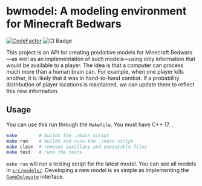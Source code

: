 # bwmodel: A modeling environment for Minecraft Bedwars

[![CodeFactor](https://www.codefactor.io/repository/github/ethanuppal/bwmodel/badge)](https://www.codefactor.io/repository/github/ethanuppal/bwmodel)
![CI Badge](https://github.com/ethanuppal/bwmodel/actions/workflows/ci.yaml/badge.svg)


This project is an API for creating predictive models for Minecraft Bedwars—as well as an implementation of such models—using only information that would be available to a player.
The idea is that a computer can process much more than a human brain can.
For example, when one player kills another, it is likely that it was in hand-to-hand combat.
If a probability distribution of player locations is maintained, we can update them to reflect this new information.

## Usage

You can use this run through the `Makefile`. You must have C++ 17.
.
```bash
make        # builds the ./main script
make run    # builds and runs the ./main script
make clean  # removes auxillary and executable files
make test   # runs the tests
```

`make run` will run a testing script for the latest model.
You can see all models in [`src/models/`](./src/models/).
Developing a new model is as simple as implementing the [`GameDelegate`](./src/game/gamedelegate.h) interface.
